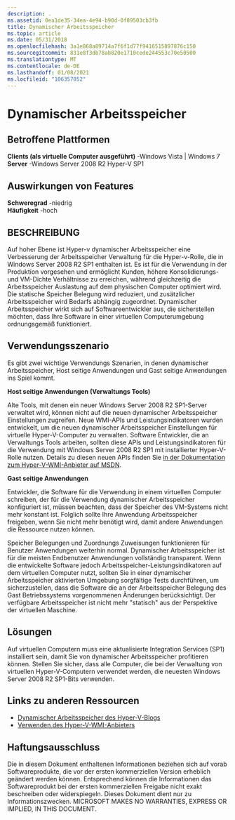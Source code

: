 ```yaml
---
description: .
ms.assetid: 0ea1de35-34ea-4e94-b90d-0f89503cb3fb
title: Dynamischer Arbeitsspeicher
ms.topic: article
ms.date: 05/31/2018
ms.openlocfilehash: 3a1e868a89714a7f6f1d77f9416515897876c150
ms.sourcegitcommit: 831e8f3db78ab820e1710cede244553c70e50500
ms.translationtype: MT
ms.contentlocale: de-DE
ms.lasthandoff: 01/08/2021
ms.locfileid: "106357052"
---
```

# <a name="dynamic-memory"></a>Dynamischer Arbeitsspeicher

## <a name="affected-platforms"></a>Betroffene Plattformen

**Clients (als virtuelle Computer ausgeführt)** -Windows Vista \| Windows 7  
**Server** -Windows Server 2008 R2 Hyper-V SP1  


## <a name="feature-impact"></a>Auswirkungen von Features

 **Schweregrad** -niedrig  
**Häufigkeit** -hoch  






## <a name="description"></a>BESCHREIBUNG

Auf hoher Ebene ist Hyper-v dynamischer Arbeitsspeicher eine Verbesserung der Arbeitsspeicher Verwaltung für die Hyper-v-Rolle, die in Windows Server 2008 R2 SP1 enthalten ist. Es ist für die Verwendung in der Produktion vorgesehen und ermöglicht Kunden, höhere Konsolidierungs-und VM-Dichte Verhältnisse zu erreichen, während gleichzeitig die Arbeitsspeicher Auslastung auf dem physischen Computer optimiert wird. Die statische Speicher Belegung wird reduziert, und zusätzlicher Arbeitsspeicher wird Bedarfs abhängig zugeordnet. Dynamischer Arbeitsspeicher wirkt sich auf Softwareentwickler aus, die sicherstellen möchten, dass Ihre Software in einer virtuellen Computerumgebung ordnungsgemäß funktioniert.

## <a name="usage-scenario"></a>Verwendungsszenario

Es gibt zwei wichtige Verwendungs Szenarien, in denen dynamischer Arbeitsspeicher, Host seitige Anwendungen und Gast seitige Anwendungen ins Spiel kommt.

**Host seitige Anwendungen (Verwaltungs Tools)**

Alte Tools, mit denen ein neuer Windows Server 2008 R2 SP1-Server verwaltet wird, können nicht auf die neuen dynamischer Arbeitsspeicher Einstellungen zugreifen. Neue WMI-APIs und Leistungsindikatoren wurden entwickelt, um die neuen dynamischer Arbeitsspeicher Einstellungen für virtuelle Hyper-V-Computer zu verwalten. Software Entwickler, die an Verwaltungs Tools arbeiten, sollten diese APIs und Leistungsindikatoren für die Verwendung mit Windows Server 2008 R2 SP1 mit installierter Hyper-V-Rolle nutzen. Details zu diesen neuen APIs finden Sie [in der Dokumentation zum Hyper-V-WMI-Anbieter auf MSDN](/previous-versions/windows/desktop/virtual/using-the-virtualization-wmi-provider).

**Gast seitige Anwendungen**

Entwickler, die Software für die Verwendung in einem virtuellen Computer schreiben, der für die Verwendung dynamischer Arbeitsspeicher konfiguriert ist, müssen beachten, dass der Speicher des VM-Systems nicht mehr konstant ist. Folglich sollte Ihre Anwendung Arbeitsspeicher freigeben, wenn Sie nicht mehr benötigt wird, damit andere Anwendungen die Ressource nutzen können.

Speicher Belegungen und Zuordnungs Zuweisungen funktionieren für Benutzer Anwendungen weiterhin normal. Dynamischer Arbeitsspeicher ist für die meisten Endbenutzer Anwendungen vollständig transparent. Wenn die entwickelte Software jedoch Arbeitsspeicher-Leistungsindikatoren auf dem virtuellen Computer nutzt, sollten Sie in einer dynamischer Arbeitsspeicher aktivierten Umgebung sorgfältige Tests durchführen, um sicherzustellen, dass die Software die an der Arbeitsspeicher Belegung des Gast Betriebssystems vorgenommenen Änderungen berücksichtigt. Der verfügbare Arbeitsspeicher ist nicht mehr "statisch" aus der Perspektive der virtuellen Maschine.

## <a name="solutions"></a>Lösungen

Auf virtuellen Computern muss eine aktualisierte Integration Services (SP1) installiert sein, damit Sie von dynamischer Arbeitsspeicher profitieren können. Stellen Sie sicher, dass alle Computer, die bei der Verwaltung von virtuellen Hyper-V-Computern verwendet werden, die neuesten Windows Server 2008 R2 SP1-Bits verwenden.

## <a name="links-to-other-resources"></a>Links zu anderen Ressourcen

-   [Dynamischer Arbeitsspeicher des Hyper-V-Blogs](https://blogs.technet.com/b/virtualization/archive/2010/03/18/dynamic-memory-coming-to-hyper-v.aspx)
-   [Verwenden des Hyper-V-WMI-Anbieters](/previous-versions/windows/desktop/virtual/using-the-virtualization-wmi-provider)

## <a name="disclaimer"></a>Haftungsausschluss

Die in diesem Dokument enthaltenen Informationen beziehen sich auf vorab Softwareprodukte, die vor der ersten kommerziellen Version erheblich geändert werden können. Entsprechend können die Informationen das Softwareprodukt bei der ersten kommerziellen Freigabe nicht exakt beschreiben oder widerspiegeln. Dieses Dokument dient nur zu Informationszwecken. MICROSOFT MAKES NO WARRANTIES, EXPRESS OR IMPLIED, IN THIS DOCUMENT.

 

 
